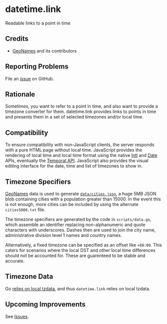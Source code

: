 
# datetime.link

Readable links to a point in time

## Credits

- [GeoNames](https://www.geonames.org/) and its contributors

## Reporting Problems

File an [issue](https://github.com/serverwentdown/datetime.link/issues/new) on 
GitHub. 

## Rationale

Sometimes, you want to refer to a point in time, and also want to provide a 
timezone converter for them. datetime.link provides links to points in time and 
presents them in a set of selected timezones and/or local time.

## Compatibility

To ensure compatibility with non-JavaScript clients, the server responds with a 
pure HTML page without local time. JavaScript provides the rendering of local 
time and local time format using the native [Intl](https://developer.mozilla.org/en-US/docs/Web/JavaScript/Reference/Global_Objects/Intl/DateTimeFormat/DateTimeFormat)
and [Date](https://developer.mozilla.org/en-US/docs/Web/JavaScript/Reference/Global_Objects/Date)
APIs, eventually the [Temporal API](https://github.com/tc39/proposal-temporal). 
JavaScript also provides the visual editing interface for the date, time and 
list of timezones to show in.

## Timezone Specifiers

[GeoNames](https://www.geonames.org/) data is used to generate 
[`data/cities.json`](https://datetime.link/data/cities.json), a huge 5MB JSON 
blob containing cities with a population greater than 15000. In the event this 
is not enough, more cities can be included by using the alternate 
`cities5000.txt` file. 

The timezone specifiers are generated by the code in `scripts/data.go`, which 
assemble an identifier replacing non-alphanumeric and quote characters with 
underscores. Dashes then are used to join the city name, administrative division
level 1 names and country names. 

Alternatively, a fixed timezone can be specified as an offset like `+08:00`. 
This caters for scenarios where the local DST and other local time differences
should not be accounted for. These are guarenteed to be stable and accurate. 

## Timezone Data

Go [relies on local tzdata](https://golang.org/pkg/time/#LoadLocation), and thus
`datetime.link` relies on local tzdata. 

## Upcoming Improvements

See [Issues](https://github.com/serverwentdown/datetime.link/issues).

